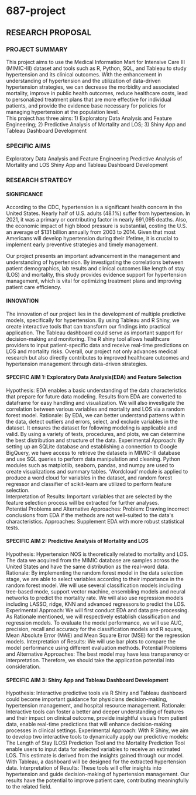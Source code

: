 # 687-project

## RESEARCH PROPOSAL 

### PROJECT SUMMARY
This project aims to use the Medical Information Mart for Intensive Care III (MIMIC-III) dataset and tools such as R, Python, SQL, and Tableau to study hypertension and its clinical outcomes. With the enhancement in understanding of hypertension and the utilization of data-driven hypertension strategies, we can decrease the morbidity and associated mortality, improve in public health outcomes, reduce healthcare costs, lead to personalized treatment plans that are more effective for individual patients, and provide the evidence base necessary for policies for managing hypertension at the population level.  
This project has three aims: 1) Exploratory Data Analysis and Feature Engineering; 2) Predictive Analysis of Mortality and LOS; 3) Shiny App and Tableau Dashboard Development



### SPECIFIC AIMS
Exploratory Data Analysis and Feature Engineering 
Predictive Analysis of Mortality and LOS
Shiny App and Tableau Dashboard Development

### RESEARCH STRATEGY 

#### SIGNIFICANCE 
According to the CDC, hypertension is a significant health concern in the United States. Nearly half of U.S. adults (48.1%) suffer from hypertension. In 2021, it was a primary or contributing factor in nearly 691,095 deaths. Also, the economic impact of high blood pressure is substantial, costing the U.S. an average of $131 billion annually from 2003 to 2014. Given that most Americans will develop hypertension during their lifetime, it is crucial to implement early preventive strategies and timely management. 

Our project presents an important advancement in the management and understanding of hypertension. By investigating the correlations between patient demographics, lab results and clinical outcomes like length of stay (LOS) and mortality, this study provides evidence support for hypertension management, which is vital for optimizing treatment plans and improving patient care efficiency.

#### INNOVATION
The innovation of our project lies in the development of multiple predictive models, specifically for hypertension. By using Tableau and R Shiny, we create interactive tools that can transform our findings into practical application. The Tableau dashboard could serve as important support for decision-making and monitoring. The R shiny tool allows healthcare providers to input patient-specific data and receive real-time predictions on LOS and mortality risks. Overall, our project not only advances medical research but also directly contributes to improved healthcare outcomes and  hypertension management through data-driven strategies.




#### SPECIFIC AIM 1: Exploratory Data Analysis(EDA) and Feature Selection 
Hypothesis: EDA enables a basic understanding of the data characteristics that prepare for future data modeling. Results from EDA are converted to dataframe for easy handling and visualization. We will also investigate the correlation between various variables and mortality and LOS via a random forest model. 
Rationale: By EDA, we can better understand patterns within the data, detect outliers and errors, select, and exclude variables in the dataset. It ensures the dataset for following modeling is applicable and valid. By using a variety of tests, procedures, and plots, we can determine the best distribution and structure of the data.
Experimental Approach: By setting up an SQLite database and establishing a connection to Google BigQuery, we have access to retrieve the datasets in MIMIC-III database and use SQL queries to perform data manipulation and cleaning. Python modules such as matplotlib, seaborn, pandas, and numpy are used to create visualizations and summary tables. ‘Wordcloud’ module is applied to produce a word cloud for variables in the dataset, and random forest regressor and classifier of scikit-learn are utilized to perform feature selection.  
Interpretation of Results: Important variables that are selected by the feature selection process will be extracted for further analyses.  
Potential Problems and Alternative Approaches: Problem: Drawing incorrect conclusions from EDA if the methods are not well-suited to the data's characteristics. Approaches: Supplement EDA with more robust statistical tests. 

#### SPECIFIC AIM 2: Predictive Analysis of Mortality and LOS 
Hypothesis: Hypertension NOS is theoretically related to mortality and LOS. The data we acquired from the MIMIC database are samples across the United States and have the same distribution as the real-word data.
Rationale: By implementing the random forest model in the data selection stage, we are able to select variables according to their importance in the random forest model. We will use several classification models including tree-based mode, support vector machine, ensembling models and neural networks to predict the mortality rate. We will also use regression models including LASSO, ridge, KNN and advanced regressors to predict the LOS.
Experimental Approach: We will first conduct EDA and data pre-processing. As Rationale mentioned, we will respectively establish classification and regression models. To evaluate the model performance, we will use AUC, precision, recall and accuracy for the classification models and R square, Mean Absolute Error (MAE) and Mean Square Error (MSE) for the regression models.
Interpretation of Results: We will use bar plots to compare the model performance using different evaluation methods.
Potential Problems and Alternative Approaches: The best model may have less transparency or interpretation. Therefore, we should take the application potential into consideration.

#### SPECIFIC AIM 3: Shiny App and Tableau Dashboard Development
Hypothesis: Interactive predictive tools via R Shiny and Tableau dashboard could become important guidance for physicians decision-making, hypertension management, and hospital resource management. 
Rationale: Interactive tools can foster a better and deeper understanding of features and their impact on clinical outcome, provide insightful visuals from patient data, enable real-time predictions that will enhance decision-making processes in clinical settings.
Experimental Approach: With R Shiny, we aim to develop two interactive tools to dynamically apply our predictive models: The Length of Stay (LOS) Prediction Tool and the Mortality Prediction Tool enable users to input data for selected variables to receive an estimated LOS. This estimate is derived from the insights gained through our model. With Tableau, a dashboard will be designed for the extracted hypertension data. 
Interpretation of Results: These tools will offer insights into hypertension and guide decision-making of hypertension management. Our results have the potential to improve patient care, contributing meaningfully to the related field. 

